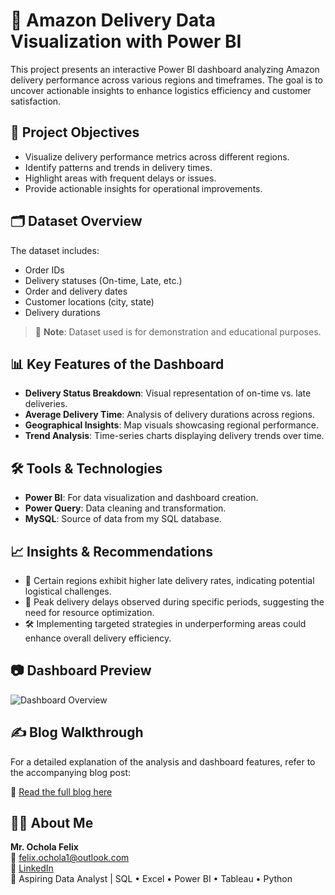 # 🚚 Amazon Delivery Data Visualization with Power BI

This project presents an interactive Power BI dashboard analyzing Amazon delivery performance across various regions and timeframes. The goal is to uncover actionable insights to enhance logistics efficiency and customer satisfaction.

## 🎯 Project Objectives

- Visualize delivery performance metrics across different regions.
- Identify patterns and trends in delivery times.
- Highlight areas with frequent delays or issues.
- Provide actionable insights for operational improvements.

## 🗂️ Dataset Overview

The dataset includes:
- Order IDs
- Delivery statuses (On-time, Late, etc.)
- Order and delivery dates
- Customer locations (city, state)
- Delivery durations

> 📌 **Note**: Dataset used is for demonstration and educational purposes.

## 📊 Key Features of the Dashboard

- **Delivery Status Breakdown**: Visual representation of on-time vs. late deliveries.
- **Average Delivery Time**: Analysis of delivery durations across regions.
- **Geographical Insights**: Map visuals showcasing regional performance.
- **Trend Analysis**: Time-series charts displaying delivery trends over time.

## 🛠️ Tools & Technologies

- **Power BI**: For data visualization and dashboard creation.
- **Power Query**: Data cleaning and transformation.
- **MySQL**: Source of data from my SQL database.

## 📈 Insights & Recommendations

- 📍 Certain regions exhibit higher late delivery rates, indicating potential logistical challenges.
- 📅 Peak delivery delays observed during specific periods, suggesting the need for resource optimization.
- 🛠️ Implementing targeted strategies in underperforming areas could enhance overall delivery efficiency.

## 📷 Dashboard Preview

![Dashboard Overview](./screenshots/dashboard_overview.png)

## ✍️ Blog Walkthrough

For a detailed explanation of the analysis and dashboard features, refer to the accompanying blog post:

🔗 [Read the full blog here](https://felixochola.wixsite.com/ochola-felix/post/using-power-bi-to-visualize-data-from-amazon-delivery-database)

## 🧑‍💼 About Me

**Mr. Ochola Felix**  
📧 felix.ochola1@outlook.com  
🔗 [LinkedIn](https://www.linkedin.com/in/ochola-felix-0b761434a/)  
🎯 Aspiring Data Analyst | SQL • Excel • Power BI • Tableau • Python  
